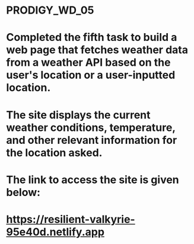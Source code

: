 # PRODIGY_WD_05
# Completed the fifth task to build a web page that fetches weather data from a weather API based on the user's location or a user-inputted location.
# The site displays the current weather conditions, temperature, and other relevant information for the location asked.
# The link to access the site is given below:
# https://resilient-valkyrie-95e40d.netlify.app
